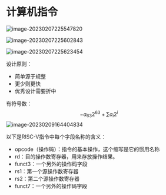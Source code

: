 # 计算机指令

![image-20230207225547820](C:/Users/Joe/AppData/Roaming/Typora/typora-user-images/image-20230207225547820.png)

![image-20230207225602843](C:/Users/Joe/AppData/Roaming/Typora/typora-user-images/image-20230207225602843.png)

![image-20230207225623454](C:/Users/Joe/AppData/Roaming/Typora/typora-user-images/image-20230207225623454.png)

设计原则：

* 简单源于规整
* 更少则更快
* 优秀设计需要折中

有符号数：
$$
-a_{63}2^63+\sum a_i2^i
$$
![image-20230209164404834](C:/Users/Joe/AppData/Roaming/Typora/typora-user-images/image-20230209164404834.png)

以下是RISC-V指令中每个字段名称的含义：

* opcode（操作码）：指令的基本操作，这个缩写是它的惯用名称
* rd：目的操作数寄存器，用来存放操作结果。
* funct3：一个另外的操作码字段
* rs1：第一个源操作数寄存器
* rs2：第二个源操作数寄存器
* funct7：一个另外的操作码字段